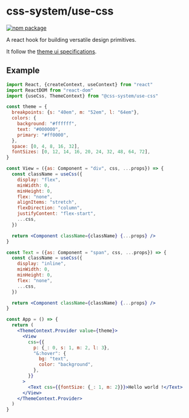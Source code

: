 # css-system/use-css

[![npm package][npm-badge]][npm]

[npm-badge]: https://img.shields.io/npm/v/@css-system/use-css.svg?style=flat-square
[npm]: https://www.npmjs.org/package/@css-system/use-css

A react hook for building versatile design primitives.

It follow the [theme ui specifications](https://github.com/system-ui/theme-specification).

## Example

```jsx
import React, {createContext, useContext} from "react"
import ReactDOM from "react-dom"
import {useCss, ThemeContext} from "@css-system/use-css"

const theme = {
  breakpoints: {s: "40em", m: "52em", l: "64em"},
  colors: {
    background: "#ffffff",
    text: "#000000",
    primary: "#ff0000",
  },
  space: [0, 4, 8, 16, 32],
  fontSizes: [0, 12, 14, 16, 20, 24, 32, 48, 64, 72],
}

const View = ({as: Component = "div", css, ...props}) => {
  const className = useCss({
    display: "flex",
    minWidth: 0,
    minHeight: 0,
    flex: "none",
    alignItems: "stretch",
    flexDirection: "column",
    justifyContent: "flex-start",
    ...css,
  })

  return <Component className={className} {...props} />
}

const Text = ({as: Component = "span", css, ...props}) => {
  const className = useCss({
    display: "inline",
    minWidth: 0,
    minHeight: 0,
    flex: "none",
    ...css,
  })

  return <Component className={className} {...props} />
}

const App = () => {
  return (
    <ThemeContext.Provider value={theme}>
      <View
        css={{
          p: {_: 0, s: 1, m: 2, l: 3},
          "&:hover": {
            bg: "text",
            color: "background",
          },
        }}
      >
        <Text css={{fontSize: {_: 1, m: 2}}}>Hello world !</Text>
      </View>
    </ThemeContext.Provider>
  )
}
```

